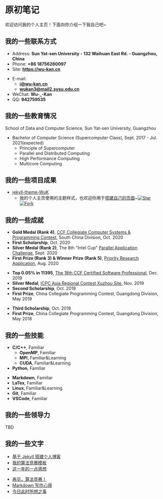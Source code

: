 # 原初笔记

欢迎访问我的个人主页！下面向你介绍一下我自己吧~

<!-- .slide -->

## 我的一些联系方式

- Address: **Sun Yat-sen University - 132 Waihuan East Rd. - Guangzhou, China**
- Phone: **+86 18756280097**
- Site: **<https://wu-kan.cn>**

<!-- .slide vertical=true -->

- E-mail:
  - **[i@wu-kan.cn](mailto:i@wu-kan.cn)**
  - **[wukan3@mail2.sysu.edu.cn](mailto:wukan3@mail2.sysu.edu.cn)**
- WeChat: **Wu-\_-Kan**
- QQ: **942759535**

<!-- .slide -->

## 我的一些教育情况

<!-- .slide vertical=true -->

School of Data and Computer Science, Sun Yat-sen University, Guangzhou

- Bachelor of Computer Science (Supercomputer Class), Sept. 2017 - Jul. 2021(expected)
  - Principle of Supercomputer
  - Parallel and Distributed Computing
  - High Performance Computing
  - Multicore Computing

<!-- .slide -->

## 我的一些项目成果

<!-- .slide vertical=true -->

- [jekyll-theme-WuK](https://jekyll-theme-WuK.wu-kan.cn/)
  - 我的个人主页使用的主题样式，也欢迎你用于[搭建自己的页面](https://jekyll-theme-WuK.wu-kan.cn/)~[![Star](https://img.shields.io/github/stars/wu-kan/wu-kan.github.io.svg)](https://github.com/wu-kan/wu-kan.github.io)[![Fork](https://img.shields.io/github/forks/wu-kan/wu-kan.github.io.svg)](https://github.com/wu-kan/wu-kan.github.io/fork)

<!-- .slide -->

## 我的一些成就

<!-- .slide vertical=true -->

- **Gold Medal (Rank 4)**, [CCF Collegiate Computer Systems & Programming Contest](https://wu-kan.cn/_posts/2020-10-17-2020-CCF-CCSP%E7%AB%9E%E8%B5%9B-%E5%90%AB%E5%88%86%E8%B5%9B%E5%8C%BA%E7%AB%9E%E8%B5%9B/), South China Division, Oct. 2020
- **First Scholarship**, Oct. 2020
- **Silver Medal (Rank 2)**, The 8th "Intel Cup" [Parallel Application Challenge](http://sdcs.sysu.edu.cn/content/5501), Sept. 2020
- **First Prize (Rank 3) & Winner Prize (Rank 5)**, [Priority Research Application](https://cas-pra.sugon.com/webnews/detail/205), Aug. 2020

<!-- .slide vertical=true -->

- **Top 0.05% in 11395**, [The 18th CCF Certified Software Professional](https://wu-kan.cn/_posts/2019-12-16-%E7%AC%AC%E5%8D%81%E5%85%AB%E6%AC%A1CCF%E8%AE%A1%E7%AE%97%E6%9C%BA%E8%BD%AF%E4%BB%B6%E8%83%BD%E5%8A%9B%E8%AE%A4%E8%AF%81/), Dec. 2019
- **Silver Medal**, [ICPC Asia Regional Contest Xuzhou Site](https://wu-kan.cn/_posts/2019-11-04-%E5%86%8D%E8%A7%81-%E7%AE%97%E6%B3%95%E7%AB%9E%E8%B5%9B/), Nov. 2019
- **Second Scholarship**, Oct. 2019
- **First Prize**, China Collegiate Programming Contest, Guangdong Division, May 2019

<!-- .slide vertical=true -->

- **Third Scholarship**, Oct. 2018
- **First Prize**, China Collegiate Programming Contest, Guangdong Division, May 2018

<!-- .slide -->

## 我的一些技能

<!-- .slide vertical=true -->

- **C/C++**, Familiar
  - **OpenMP**, Familiar
  - **MPI**, Familiar&Learning
  - **CUDA**, Familiar&Learning
- **Python**, Familiar

<!-- .slide vertical=true -->

- **Markdown**, Familiar
- **LaTex**, Familiar
- **Linux**, Familiar&Learning
- **Git**, Familiar
- **VSCode**, Familiar

<!-- .slide -->

## 我的一些领导力

TBD

<!-- .slide -->

## 我的一些文字

- [基于 Jekyll 搭建个人博客](https://wu-kan.cn/_posts/2019-01-18-%E5%9F%BA%E4%BA%8EJekyll%E6%90%AD%E5%BB%BA%E4%B8%AA%E4%BA%BA%E5%8D%9A%E5%AE%A2/)
- [我的算法竞赛模板](https://wu-kan.cn/_posts/2019-02-04-%E6%88%91%E7%9A%84%E7%AE%97%E6%B3%95%E7%AB%9E%E8%B5%9B%E6%A8%A1%E6%9D%BF/)
- [这一年的一点感想](https://wu-kan.cn/_posts/2019-07-18-%E8%BF%99%E4%B8%80%E5%B9%B4%E7%9A%84%E4%B8%80%E7%82%B9%E6%84%9F%E6%83%B3/)

<!-- .slide vertical=true -->

- [再见，算法竞赛！](https://wu-kan.cn/_posts/2019-11-04-%E5%86%8D%E8%A7%81-%E7%AE%97%E6%B3%95%E7%AB%9E%E8%B5%9B/)
- [Markdown 写作心得](https://wu-kan.cn/_posts/2020-01-18-Markdown%E5%86%99%E4%BD%9C%E5%BF%83%E5%BE%97/)
- [今日此时所想之事](https://wu-kan.cn/_posts/2020-01-24-%E4%BB%8A%E6%97%A5%E6%AD%A4%E6%97%B6%E6%89%80%E6%83%B3%E4%B9%8B%E4%BA%8B/)
